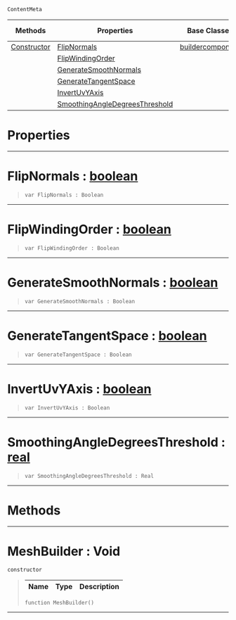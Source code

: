  `ContentMeta`

|Methods|Properties|Base Classes|Derived Classes|
|---|---|---|---|
|[ Constructor](meshbuilder.md#meshbuilder-void)|[ FlipNormals](meshbuilder.md#flipnormals-zilch-engine)|[buildercomponent](buildercomponent.md)| |
| |[ FlipWindingOrder](meshbuilder.md#flipwindingorder-zilch-en)| | |
| |[ GenerateSmoothNormals](meshbuilder.md#generatesmoothnormals-ze)| | |
| |[ GenerateTangentSpace](meshbuilder.md#generatetangentspace-zer)| | |
| |[ InvertUvYAxis](meshbuilder.md#invertuvyaxis-zilch-engin)| | |
| |[ SmoothingAngleDegreesThreshold](meshbuilder.md#smoothingangledegreesthr)| | |


 #  Properties


---  
 #  FlipNormals : [boolean](../nada_base_types/boolean.md)

> 
> ``` lang=cpp, name=Nada
> var FlipNormals : Boolean


---  
 #  FlipWindingOrder : [boolean](../nada_base_types/boolean.md)

> 
> ``` lang=cpp, name=Nada
> var FlipWindingOrder : Boolean


---  
 #  GenerateSmoothNormals : [boolean](../nada_base_types/boolean.md)

> 
> ``` lang=cpp, name=Nada
> var GenerateSmoothNormals : Boolean


---  
 #  GenerateTangentSpace : [boolean](../nada_base_types/boolean.md)

> 
> ``` lang=cpp, name=Nada
> var GenerateTangentSpace : Boolean


---  
 #  InvertUvYAxis : [boolean](../nada_base_types/boolean.md)

> 
> ``` lang=cpp, name=Nada
> var InvertUvYAxis : Boolean


---  
 #  SmoothingAngleDegreesThreshold : [real](../nada_base_types/real.md)

> 
> ``` lang=cpp, name=Nada
> var SmoothingAngleDegreesThreshold : Real


---  
 #  Methods


---  
 #  MeshBuilder : Void

 `constructor`

> 
> |Name|Type|Description|
> |---|---|---|
> ``` lang=cpp, name=Nada
> function MeshBuilder()
> ``` 


---  
 

 